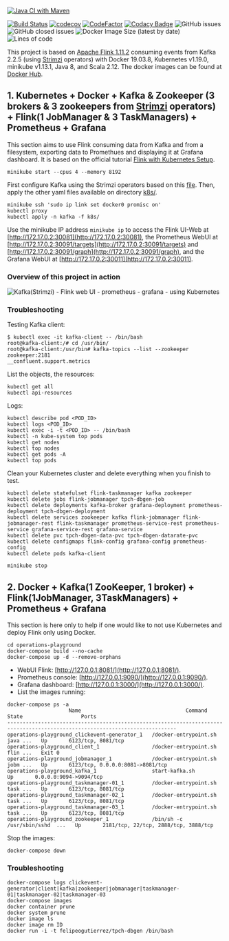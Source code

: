 [![Java CI with Maven](https://github.com/felipegutierrez/explore-flink/actions/workflows/maven.yml/badge.svg)](https://github.com/felipegutierrez/explore-flink/actions/workflows/maven.yml)




[![Build Status](https://travis-ci.com/felipegutierrez/explore-flink.svg?branch=master)](https://travis-ci.com/felipegutierrez/explore-flink)
[![codecov](https://codecov.io/gh/felipegutierrez/explore-flink/branch/master/graph/badge.svg?token=MFG0YKQT25)](https://codecov.io/gh/felipegutierrez/explore-flink)
[![CodeFactor](https://www.codefactor.io/repository/github/felipegutierrez/explore-flink/badge)](https://www.codefactor.io/repository/github/felipegutierrez/explore-flink)
[![Codacy Badge](https://api.codacy.com/project/badge/Grade/12501b8207d342d49c00fefbe11b17a3)](https://app.codacy.com/gh/felipegutierrez/explore-flink?utm_source=github.com&utm_medium=referral&utm_content=felipegutierrez/explore-flink&utm_campaign=Badge_Grade)
![GitHub issues](https://img.shields.io/github/issues-raw/felipegutierrez/explore-flink)
![GitHub closed issues](https://img.shields.io/github/issues-closed-raw/felipegutierrez/explore-flink)
![Docker Image Size (latest by date)](https://img.shields.io/docker/image-size/felipeogutierrez/explore-flink)
![Lines of code](https://img.shields.io/tokei/lines/github/felipegutierrez/explore-flink)


This project is based on [Apache Flink 1.11.2](https://flink.apache.org/) consuming events from Kafka 2.2.5 (using [Strimzi](https://strimzi.io/quickstarts/) operators) with Docker 19.03.8, Kubernetes v1.19.0, minikube v1.13.1, Java 8, and Scala 2.12. The docker images can be found at [Docker Hub](https://hub.docker.com/repository/docker/felipeogutierrez/explore-flink). 

## 1. Kubernetes + Docker + Kafka & Zookeeper (3 brokers & 3 zookeepers from [Strimzi](https://strimzi.io/quickstarts/) operators) + Flink(1 JobManager & 3 TaskManagers) + Prometheus + Grafana

This section aims to use Flink consuming data from Kafka and from a filesystem, exporting data to Promethues and displaying it at Grafana dashboard. It is based on the official tutorial [Flink with Kubernetes Setup](https://ci.apache.org/projects/flink/flink-docs-stable/ops/deployment/kubernetes.html).
```
minikube start --cpus 4 --memory 8192
```
First configure Kafka using the Strimzi operators based on this [file](k8s/kafka-using-strimzi.sh). Then, apply the other yaml files available on directory [k8s/](k8s/).
```
minikube ssh 'sudo ip link set docker0 promisc on'
kubectl proxy
kubectl apply -n kafka -f k8s/
```
Use the minikube IP address `minikube ip` to access the Flink UI-Web at [http://172.17.0.2:30081](http://172.17.0.2:30081), the Prometheus WebUI at [http://172.17.0.2:30091/targets](http://172.17.0.2:30091/targets) and [http://172.17.0.2:30091/graph](http://172.17.0.2:30091/graph), and the Grafana WebUI at [http://172.17.0.2:30011](http://172.17.0.2:30011).

### Overview of this project in action

![Kafka(Strimzi) - Flink web UI - prometheus - grafana - using Kubernetes](images/screencast-00.gif)

### Troubleshooting
Testing Kafka client:
```
$ kubectl exec -it kafka-client -- /bin/bash
root@kafka-client:/# cd /usr/bin/
root@kafka-client:/usr/bin# kafka-topics --list --zookeeper zookeeper:2181
__confluent.support.metrics
```
List the objects, the resources:
```
kubectl get all
kubectl api-resources
```
Logs:
```
kubectl describe pod <POD_ID>
kubectl logs <POD_ID>
kubectl exec -i -t <POD_ID> -- /bin/bash
kubectl -n kube-system top pods
kubectl get nodes
kubectl top nodes
kubectl get pods -A
kubectl top pods
```
Clean your Kubernetes cluster and delete everything when you finish to test.
```
kubectl delete statefulset flink-taskmanager kafka zookeeper
kubectl delete jobs flink-jobmanager tpch-dbgen-job
kubectl delete deployments kafka-broker grafana-deployment prometheus-deployment tpch-dbgen-deployment
kubectl delete services zookeeper kafka flink-jobmanager flink-jobmanager-rest flink-taskmanager prometheus-service-rest prometheus-service grafana-service-rest grafana-service
kubectl delete pvc tpch-dbgen-data-pvc tpch-dbgen-datarate-pvc
kubectl delete configmaps flink-config grafana-config prometheus-config
kubectl delete pods kafka-client

minikube stop
```

## 2. Docker + Kafka(1 ZooKeeper, 1 broker) + Flink(1JobManager, 3TaskManagers) + Prometheus + Grafana
This section is here only to help if one would like to not use Kubernetes and deploy Flink only using Docker.
```
cd operations-playground
docker-compose build --no-cache
docker-compose up -d --remove-orphans
```
 - WebUI Flink: [http://127.0.0.1:8081/](http://127.0.0.1:8081/).
 - Prometheus console: [http://127.0.0.1:9090/](http://127.0.0.1:9090/).
 - Grafana dashboard: [http://127.0.0.1:3000/](http://127.0.0.1:3000/).
 - List the images running:
```
docker-compose ps -a
                    Name                                  Command               State                   Ports                
-----------------------------------------------------------------------------------------------------------------------------
operations-playground_clickevent-generator_1   /docker-entrypoint.sh java ...   Up       6123/tcp, 8081/tcp                  
operations-playground_client_1                 /docker-entrypoint.sh flin ...   Exit 0                                       
operations-playground_jobmanager_1             /docker-entrypoint.sh jobm ...   Up       6123/tcp, 0.0.0.0:8081->8081/tcp    
operations-playground_kafka_1                  start-kafka.sh                   Up       0.0.0.0:9094->9094/tcp              
operations-playground_taskmanager-01_1         /docker-entrypoint.sh task ...   Up       6123/tcp, 8081/tcp                  
operations-playground_taskmanager-02_1         /docker-entrypoint.sh task ...   Up       6123/tcp, 8081/tcp                  
operations-playground_taskmanager-03_1         /docker-entrypoint.sh task ...   Up       6123/tcp, 8081/tcp                  
operations-playground_zookeeper_1              /bin/sh -c /usr/sbin/sshd  ...   Up       2181/tcp, 22/tcp, 2888/tcp, 3888/tcp
```
Stop the images:
```
docker-compose down
```

### Troubleshooting
```
docker-compose logs clickevent-generator|client|kafka|zookeeper|jobmanager|taskmanager-01|taskmanager-02|taskmanager-03
docker-compose images
docker container prune
docker system prune
docker image ls
docker image rm ID
docker run -i -t felipeogutierrez/tpch-dbgen /bin/bash
```

